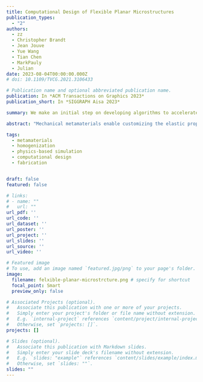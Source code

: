 ```yaml
---
title: Computational Design of Flexible Planar Microstructures
publication_types:
  - "2"
authors:
  - zz 
  - Christopher Brandt
  - Jean Jouve
  - Yue Wang
  - Tian Chen
  - MarkPauly
  - Julian
date: 2023-08-04T00:00:00.000Z
# doi: 10.1109/TVCG.2021.3106433

# Publication name and optional abbreviated publication name.
publication: In *ACM Transactions on Graphics 2023*
publication_short: In *SIGGRAPH Aisa 2023*

summary: We make an initial step on developing algorithms to accelerate homogenization and metamaterial design for nonlinear elasticity and building a complete framework for the optimal design of planar metamaterials.

abstract: "Mechanical metamaterials enable customizing the elastic properties of physical objects by altering their fine-scale structure. A broad gamut of effective material properties can be produced even from a single fabrication material by optimizing the geometry of a periodic microstructure tiling. Past work has extensively studied the capabilities of microstructures in the small-displacement regime, where periodic homogenization of linear elasticity yields computationally efficient optimal design algorithms. However, many applications involve flexible structures undergoing large deformations for which the accuracy of linear elasticity rapidly deteriorates due to geometric nonlinearities. Design of microstructures at finite strains involves a massive increase in computation and is much less explored; no computational tool yet exists to design metamaterials emulating target hyperelastic laws over finite regions of strain space. \n\nWe make an initial step in this direction, developing algorithms to accelerate homogenization and metamaterial design for nonlinear elasticity and building a complete framework for the optimal design of planar metamaterials. Our nonlinear homogenization method works by efficiently constructing an accurate interpolant of a microstructure’s deformation over a finite space of macroscopic strains likely to be endured by the metamaterial. From this interpolant, the homogenized energy density, stress, and tangent elasticity tensor describing the microstructure’s effective properties can be inexpensively computed at any strain. Our design tool then fits the effective material properties to a target constitutive law over a region of strain space using a parametric shape optimization approach, producing a directly manufacturable geometry. We systematically test our framework by designing a catalog of materials fitting isotropic Hooke’s laws as closely as possible. We demonstrate significantly improved accuracy over traditional linear metamaterial design techniques by fabricating and testing physical prototypes."

tags:
  - metamaterials
  - homogenization
  - physics-based simulation
  - computational design
  - fabrication


draft: false
featured: false

# links:
# - name: ""
#   url: ""
url_pdf: ''
url_code: ''
url_dataset: ''
url_poster: ''
url_project: ''
url_slides: ''
url_source: ''
url_video: ''

# Featured image
# To use, add an image named `featured.jpg/png` to your page's folder. 
image:
  filename: felxible-planar-microstrcture.png # specify for shortcut
  focal_point: Smart
  preview_only: false

# Associated Projects (optional).
#   Associate this publication with one or more of your projects.
#   Simply enter your project's folder or file name without extension.
#   E.g. `internal-project` references `content/project/internal-project/index.md`.
#   Otherwise, set `projects: []`.
projects: []

# Slides (optional).
#   Associate this publication with Markdown slides.
#   Simply enter your slide deck's filename without extension.
#   E.g. `slides: "example"` references `content/slides/example/index.md`.
#   Otherwise, set `slides: ""`.
slides: ""
---
```


<!-- {{% callout note %}}
Click the _Cite_ button above to demo the feature to enable visitors to import publication metadata into their reference management software.
{{% /callout %}} -->